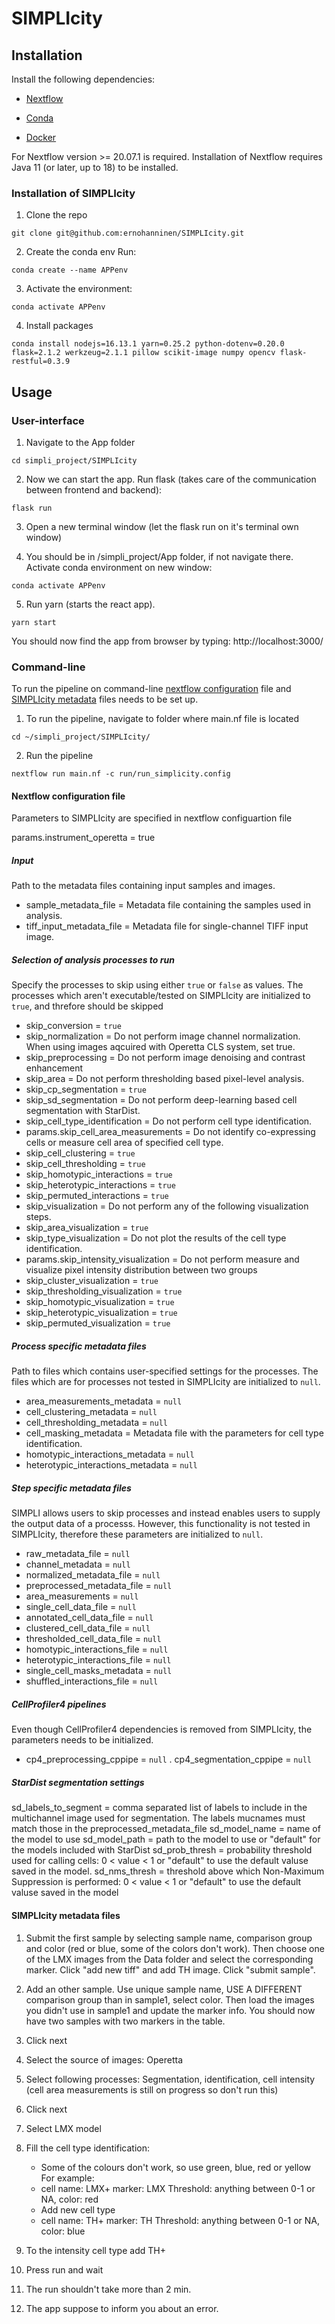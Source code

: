 # SIMPLIcity




## Installation
Install the following dependencies:

- [Nextflow](https://www.nextflow.io/docs/latest/getstarted.html#installation) 

- [Conda](https://conda.io/projects/conda/en/latest/user-guide/install/index.html)

- [Docker](https://docs.docker.com/engine/install/)

For Nextflow version >= 20.07.1 is required. Installation of Nextflow requires Java 11 (or later, up to 18) to be installed.

### Installation of SIMPLIcity
1. Clone the repo
```
git clone git@github.com:ernohanninen/SIMPLIcity.git
```
2. Create the conda env
Run:
```
conda create --name APPenv
```
3. Activate the environment:
```
conda activate APPenv
```
4. Install packages
```
conda install nodejs=16.13.1 yarn=0.25.2 python-dotenv=0.20.0 flask=2.1.2 werkzeug=2.1.1 pillow scikit-image numpy opencv flask-restful=0.3.9
```


## Usage

### User-interface
1. Navigate to the App folder
```
cd simpli_project/SIMPLIcity
```
2. Now we can start the app. Run flask (takes care of the communication between frontend and backend):
```
flask run
```
3. Open a new terminal window (let the flask run on it's terminal own window)

4. You should be in /simpli_project/App folder, if not navigate there. Activate conda environment on new window: 
```
conda activate APPenv
```
5. Run yarn (starts the react app). 
```
yarn start
```
You should now find the app from browser by typing: http://localhost:3000/


### Command-line
To run the pipeline on command-line [nextflow configuration](https://github.com/ernohanninen/SIMPLIcity/blob/master/README.md#nextflow-configuration-file) file and [SIMPLIcity metadata](https://github.com/ernohanninen/SIMPLIcity/blob/master/README.md#simplicity-metadata-files) files needs to be set up.

1. To run the pipeline, navigate to folder where main.nf file is located
```
cd ~/simpli_project/SIMPLIcity/
```
2. Run the pipeline
```
nextflow run main.nf -c run/run_simplicity.config 
```

#### Nextflow configuration file
Parameters to SIMPLIcity are specified in nextflow configuartion file

params.instrument_operetta = true

##### Input
Path to the metadata files containing input samples and images.
- sample_metadata_file = Metadata file containing the samples used in analysis.
- tiff_input_metadata_file = Metadata file for single-channel TIFF input image.


##### Selection of analysis processes to run

Specify the processes to skip using either `true` or `false` as values. The processes which aren't executable/tested on SIMPLIcity are initialized to `true`, and threfore should be skipped
- skip_conversion = `true`
- skip_normalization = Do not perform image channel normalization. When using images aqcuired with Operetta CLS system, set true.
- skip_preprocessing = Do not perform image denoising and contrast enhancement
- skip_area = Do not perform thresholding based pixel-level analysis.
- skip_cp_segmentation = `true`
- skip_sd_segmentation = Do not perform deep-learning based cell segmentation with StarDist.
- skip_cell_type_identification = Do not perform cell type identification.
- params.skip_cell_area_measurements = Do not identify co-expressing cells or measure cell area of specified cell type.
- skip_cell_clustering = `true`
- skip_cell_thresholding = `true`
- skip_homotypic_interactions = `true`
- skip_heterotypic_interactions = `true`
- skip_permuted_interactions = `true`
- skip_visualization = Do not perform any of the following visualization steps.
- skip_area_visualization = `true`
- skip_type_visualization = Do not plot the results of the cell type identification.
- params.skip_intensity_visualization = Do not perform measure and visualize pixel intensity distribution between two groups
- skip_cluster_visualization = `true`
- skip_thresholding_visualization = `true`
- skip_homotypic_visualization = `true`
- skip_heterotypic_visualization = `true`
- skip_permuted_visualization = `true`


##### Process specific metadata files

Path to files which contains user-specified settings for the processes. The files which are for processes not tested in SIMPLIcity are initialized to `null`.
- area_measurements_metadata = `null`
- cell_clustering_metadata = `null`
- cell_thresholding_metadata = `null`
- cell_masking_metadata = Metadata file with the parameters for cell type identification.
- homotypic_interactions_metadata = `null`
- heterotypic_interactions_metadata = `null`

##### Step specific metadata files
SIMPLI allows users to skip processes and instead enables users to supply the output data of a processs. However, this functionality is not tested in SIMPLIcity, therefore these parameters are initialized to `null`.
- raw_metadata_file = `null`
- channel_metadata = `null`
- normalized_metadata_file = `null`
- preprocessed_metadata_file = `null`
- area_measurements = `null`
- single_cell_data_file = `null`
- annotated_cell_data_file = `null`
- clustered_cell_data_file = `null`
- thresholded_cell_data_file = `null`
- homotypic_interactions_file = `null`
- heterotypic_interactions_file = `null`
- single_cell_masks_metadata = `null`
- shuffled_interactions_file = `null`

##### CellProfiler4 pipelines
Even though CellProfiler4 dependencies is removed from SIMPLIcity, the parameters needs to be initialized.
- cp4_preprocessing_cppipe = `null`
. cp4_segmentation_cppipe = `null`

##### StarDist segmentation settings
sd_labels_to_segment = comma separated list of labels to include in the multichannel image used for segmentation. The labels mucnames must match those in the preprocessed_metadata_file
sd_model_name = name of the model to use
sd_model_path = path to the model to use or "default" for the models included with StarDist
sd_prob_thresh = probability threshold used for calling cells: 0 < value < 1 or "default" to use the default valuse saved in the model.
sd_nms_thresh = threshold above which Non-Maximum Suppression is performed: 0 < value < 1 or "default" to use the default valuse saved in the model

#### SIMPLIcity metadata files





1. Submit the first sample by selecting sample name, comparison group and color (red or blue, some of the colors don't work). Then choose one of the LMX images from the Data folder and select the corresponding marker. Click "add new tiff" and add TH image. Click "submit sample".
2. Add an other sample. Use unique sample name, USE A DIFFERENT comparison group than in sample1, select color. Then load the images you didn't use in sample1 and update the marker info. You should now have two samples with two markers in the table.
3. Click next
4. Select the source of images: Operetta
5. Select following processes: Segmentation, identification, cell intensity (cell area measurements is still on progress so don't run this)
6. Click next
7. Select LMX model
8. Fill the cell type identification: 
   - Some of the colours don't work, so use green, blue, red or yellow 
For example:
   - cell name: LMX+ marker: LMX Threshold: anything between 0-1 or NA, color: red
   - Add new cell type
   - cell name: TH+ marker: TH Threshold: anything between 0-1 or NA, color: blue
   
9. To the intensity cell type add TH+
10. Press run and wait
11. The run shouldn't take more than 2 min.
12. The app suppose to inform you about an error. 
